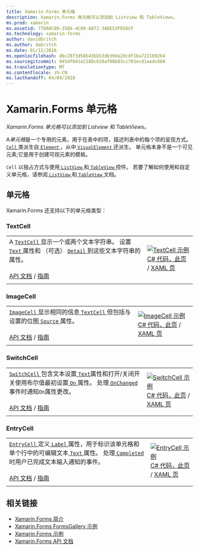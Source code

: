 ```yaml
---
title: Xamarin.Forms 单元格
description: Xamarin.Forms 单元格可以添加到 Listview 和 TableViews。
ms.prod: xamarin
ms.assetid: 77DA0C89-35D6-4C09-A072-3ADE53FD56CF
ms.technology: xamarin-forms
author: davidbritch
ms.author: dabritch
ms.date: 01/12/2016
ms.openlocfilehash: dbc28f3d58b43bb53db39da2dcdf1ba722169264
ms.sourcegitcommit: 945df041e2180cb20af08b83cc703ecd1aedc6b0
ms.translationtype: MT
ms.contentlocale: zh-CN
ms.lasthandoff: 04/04/2018
---
```

# <a name="xamarinforms-cells"></a>Xamarin.Forms 单元格

_Xamarin.Forms 单元格可以添加到 Listview 和 TableViews。_

A*单元格*是一个专用的元素，用于在表中的项，描述列表中的每个项的呈现方式。 [ `Cell` ](https://developer.xamarin.com/api/type/Xamarin.Forms.Cell/)类派生自[ `Element` ](https://developer.xamarin.com/api/type/Xamarin.Forms.Element/)，从中[ `VisualElement` ](https://developer.xamarin.com/api/type/Xamarin.Forms.Element/)还派生。 单元格本身不是一个可见元素;它是用于创建可视元素的模板。 

`Cell` 以独占方式与使用[ `ListView` ](views.md#listView)和[ `TableView` ](views.md#tableView)控件。 若要了解如何使用和自定义单元格，请参阅[ `ListView` ](~/xamarin-forms/user-interface/listview/index.md)和[ `TableView` ](~/xamarin-forms/user-interface/tableview.md)文档。

## <a name="cells"></a>单元格

Xamarin.Forms 还支持以下的单元格类型：

<a name="textCell" />

### <a name="textcell"></a>TextCell

|     |     |
| --- | --- |
| A [ `TextCell` ](https://developer.xamarin.com/api/type/Xamarin.Forms.TextCell)显示一个或两个文本字符串。 设置[ `Text` ](https://developer.xamarin.com/api/property/Xamarin.Forms.TextCell.Text/)属性和 （可选） [ `Detail` ](https://developer.xamarin.com/api/property/Xamarin.Forms.TextCell.Detail/)到这些文本字符串的属性。<br /><br />[API 文档](https://developer.xamarin.com/api/type/Xamarin.Forms.TextCell) / [指南](~/xamarin-forms/user-interface/listview/customizing-cell-appearance.md#TextCell) | [![TextCell 示例](cells-images/TextCell.png "TextCell 示例")](cells-images/TextCell-Large.png#lightbox "TextCell 示例")<br />[C# 代码，此页](https://github.com/xamarin/xamarin-forms-samples/blob/master/FormsGallery/FormsGallery/FormsGallery/CodeExamples/TextCellDemoPage.cs) / [XAML 页](https://github.com/xamarin/xamarin-forms-samples/blob/master/FormsGallery/FormsGallery/FormsGallery/XamlExamples/TextCellDemoPage.xaml) |
|     |     |

### <a name="imagecell"></a>ImageCell

|     |     |
| --- | --- |
| [ `ImageCell` ](https://developer.xamarin.com/api/type/Xamarin.Forms.ImageCell)显示相同的信息[ `TextCell` ](#textCell)但包括与设置的位图[ `Source` ](https://developer.xamarin.com/api/property/Xamarin.Forms.Image.Source/)属性。<br /><br />[API 文档](https://developer.xamarin.com/api/type/Xamarin.Forms.ImageCell) / [指南](~/xamarin-forms/user-interface/listview/customizing-cell-appearance.md#ImageCell) | [![ImageCell 示例](cells-images/ImageCell.png "ImageCell 示例")](cells-images/ImageCell-Large.png#lightbox "ImageCell 示例")<br />[C# 代码，此页](https://github.com/xamarin/xamarin-forms-samples/blob/master/FormsGallery/FormsGallery/FormsGallery/CodeExamples/ImageCellDemoPage.cs) / [XAML 页](https://github.com/xamarin/xamarin-forms-samples/blob/master/FormsGallery/FormsGallery/FormsGallery/XamlExamples/ImageCellDemoPage.xaml) |
|     |     |

### <a name="switchcell"></a>SwitchCell

|     |     |
| --- | --- |
| [ `SwitchCell` ](https://developer.xamarin.com/api/type/Xamarin.Forms.SwitchCell)包含文本设置[ `Text`](https://developer.xamarin.com/api/property/Xamarin.Forms.SwitchCellText/)属性和打开/关闭开关使用布尔值最初设置[ `On` ](https://developer.xamarin.com/api/property/Xamarin.Forms.SwitchCell.On/)属性。 处理[ `OnChanged` ](https://developer.xamarin.com/api/event/Xamarin.Forms.SwitchCell.OnChanged/)事件时通知`On`属性更改。<br /><br />[API 文档](https://developer.xamarin.com/api/type/Xamarin.Forms.SwitchCell) / [指南](~/xamarin-forms/user-interface/tableview.md#switchcell) | [![SwitchCell 示例](cells-images/SwitchCell.png "SwitchCell 示例")](cells-images/SwitchCell-Large.png#lightbox "SwitchCell 示例")<br />[C# 代码，此页](https://github.com/xamarin/xamarin-forms-samples/blob/master/FormsGallery/FormsGallery/FormsGallery/CodeExamples/SwitchCellDemoPage.cs) / [XAML 页](https://github.com/xamarin/xamarin-forms-samples/blob/master/FormsGallery/FormsGallery/FormsGallery/XamlExamples/SwitchCellDemoPage.xaml) |
|     |     |

### <a name="entrycell"></a>EntryCell

|     |     |
| --- | --- |
| [ `EntryCell` ](https://developer.xamarin.com/api/type/Xamarin.Forms.EntryCell)定义[ `Label` ](https://developer.xamarin.com/api/property/Xamarin.Forms.EntryCell.Label/)属性，用于标识该单元格和单个行中的可编辑文本[ `Text` ](https://developer.xamarin.com/api/property/Xamarin.Forms.EntryCell.Text/)属性。 处理[ `Completed` ](https://developer.xamarin.com/api/event/Xamarin.Forms.EntryCell.Completed/)时用户已完成文本输入通知的事件。<br /><br />[API 文档](https://developer.xamarin.com/api/type/Xamarin.Forms.EntryCell) / [指南](~/xamarin-forms/user-interface/tableview.md#entrycell) | [![EntryCell 示例](cells-images/EntryCell.png "EntryCell 示例")](cells-images/EntryCell-Large.png#lightbox "EntryCell 示例")<br />[C# 代码，此页](https://github.com/xamarin/xamarin-forms-samples/blob/master/FormsGallery/FormsGallery/FormsGallery/CodeExamples/EntryCellDemoPage.cs) / [XAML 页](https://github.com/xamarin/xamarin-forms-samples/blob/master/FormsGallery/FormsGallery/FormsGallery/XamlExamples/EntryCellDemoPage.xaml) |
|     |     |


## <a name="related-links"></a>相关链接

- [Xamarin.Forms 简介](~/xamarin-forms/get-started/introduction-to-xamarin-forms.md)
- [Xamarin.Forms FormsGallery 示例](https://developer.xamarin.com/samples/xamarin-forms/FormsGallery/)
- [Xamarin.Forms 示例](https://developer.xamarin.com/samples/xamarin-forms/all/)
- [Xamarin.Forms API 文档](https://developer.xamarin.com/api/root/Xamarin.Forms/)
